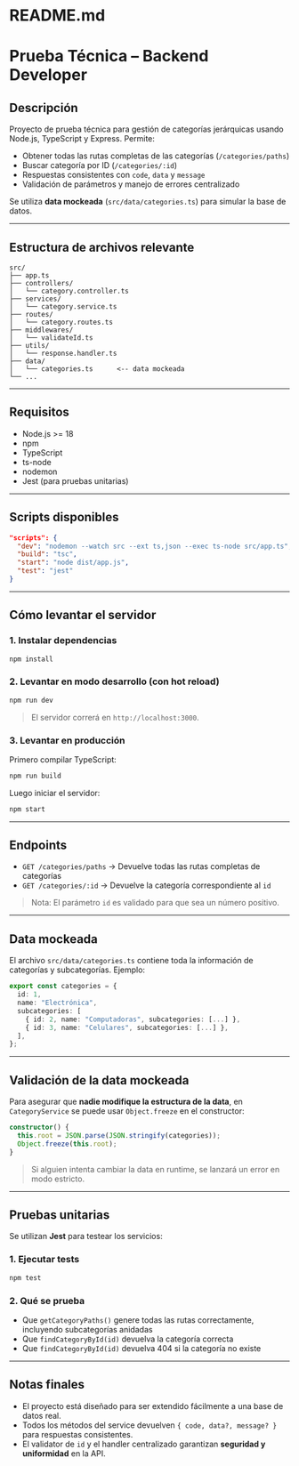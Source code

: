 # README.md

# Prueba Técnica – Backend Developer

## Descripción

Proyecto de prueba técnica para gestión de categorías jerárquicas usando Node.js, TypeScript y Express.
Permite:

* Obtener todas las rutas completas de las categorías (`/categories/paths`)
* Buscar categoría por ID (`/categories/:id`)
* Respuestas consistentes con `code`, `data` y `message`
* Validación de parámetros y manejo de errores centralizado

Se utiliza **data mockeada** (`src/data/categories.ts`) para simular la base de datos.

---

## Estructura de archivos relevante

```
src/
├── app.ts
├── controllers/
│   └── category.controller.ts
├── services/
│   └── category.service.ts
├── routes/
│   └── category.routes.ts
├── middlewares/
│   └── validateId.ts
├── utils/
│   └── response.handler.ts
├── data/
│   └── categories.ts      <-- data mockeada
└── ...
```

---

## Requisitos

* Node.js >= 18
* npm
* TypeScript
* ts-node
* nodemon
* Jest (para pruebas unitarias)

---

## Scripts disponibles

```json
"scripts": {
  "dev": "nodemon --watch src --ext ts,json --exec ts-node src/app.ts",
  "build": "tsc",
  "start": "node dist/app.js",
  "test": "jest"
}
```

---

## Cómo levantar el servidor

### 1. Instalar dependencias

```bash
npm install
```

### 2. Levantar en modo desarrollo (con hot reload)

```bash
npm run dev
```

> El servidor correrá en `http://localhost:3000`.

### 3. Levantar en producción

Primero compilar TypeScript:

```bash
npm run build
```

Luego iniciar el servidor:

```bash
npm start
```

---

## Endpoints

* `GET /categories/paths` → Devuelve todas las rutas completas de categorías
* `GET /categories/:id` → Devuelve la categoría correspondiente al `id`

> Nota: El parámetro `id` es validado para que sea un número positivo.

---

## Data mockeada

El archivo `src/data/categories.ts` contiene toda la información de categorías y subcategorías.
Ejemplo:

```ts
export const categories = {
  id: 1,
  name: "Electrónica",
  subcategories: [
    { id: 2, name: "Computadoras", subcategories: [...] },
    { id: 3, name: "Celulares", subcategories: [...] },
  ],
};
```

---

## Validación de la data mockeada

Para asegurar que **nadie modifique la estructura de la data**, en `CategoryService` se puede usar `Object.freeze` en el constructor:

```ts
constructor() {
  this.root = JSON.parse(JSON.stringify(categories)); 
  Object.freeze(this.root);
}
```

> Si alguien intenta cambiar la data en runtime, se lanzará un error en modo estricto.

---

## Pruebas unitarias

Se utilizan **Jest** para testear los servicios:

### 1. Ejecutar tests

```bash
npm test
```

### 2. Qué se prueba

* Que `getCategoryPaths()` genere todas las rutas correctamente, incluyendo subcategorías anidadas
* Que `findCategoryById(id)` devuelva la categoría correcta
* Que `findCategoryById(id)` devuelva 404 si la categoría no existe

---

## Notas finales

* El proyecto está diseñado para ser extendido fácilmente a una base de datos real.
* Todos los métodos del service devuelven `{ code, data?, message? }` para respuestas consistentes.
* El validator de `id` y el handler centralizado garantizan **seguridad y uniformidad** en la API.
